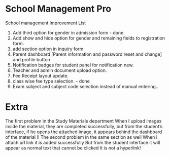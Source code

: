 # School Management Pro

School management Improvement List

1. Add third option for gender in admission form - done
2. Add show and hide option for gender and remaining fields to registration form.
3. add section option in inquiry form
4. Parent dashboard [Parent information and password reset and change] and profile button
5. Notification badges for student panel for notification new.
6. Teacher and admin document upload option.
7. Fee Receipt layout update. 
8. class wise fee type selection. - done
9. Exam subject and subject code selection instead of manual entering..


# Extra 

The first problem in the Study Materials department When I upload images inside the material, they are completed successfully, but from the student’s interface, if he opens the attached image, it appears behind the dashboard of the material !!
The second problem in the same section as well When i attach url link it is added successfully But from the student interface it will appear as normal text that cannot be clicked It is not a hyperlink!
